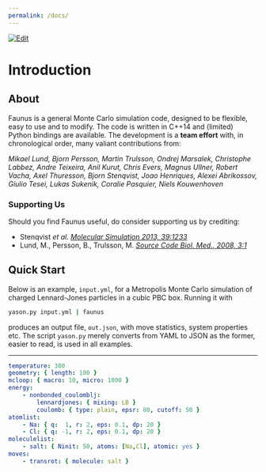 ```yaml
---
permalink: /docs/
---
```

<script type="text/x-mathjax-config">
MathJax.Hub.Config({
  tex2jax: {inlineMath: [['$','$'], ['\\(','\\)']]}
});
</script>
<script src="https://cdnjs.cloudflare.com/ajax/libs/mathjax/2.7.0/MathJax.js?config=TeX-AMS-MML_HTMLorMML" type="text/javascript"></script>
[![Edit](https://img.shields.io/badge/Github-Improve_this_page-orange.svg)]({{site.github.repository_url}}/blob/master/docs/{{page.path}})

# Introduction

## About

Faunus is a general Monte Carlo simulation code, designed to be flexible, easy
to use and to modify. The code is written in C++14 and (limited) Python bindings
are available.
The development is a **team effort** with, in chronological order,
many valiant contributions from:

_Mikael Lund, Bjorn Persson, Martin Trulsson,
Ondrej Marsalek, Christophe Labbez, Andre Teixeira,
Anil Kurut, Chris Evers, Magnus Ullner,
Robert Vacha, Axel Thuresson, Bjorn Stenqvist,
Joao Henriques, Alexei Abrikossov, Giulio Tesei,
Lukas Sukenik, Coralie Pasquier, Niels Kouwenhoven_

### Supporting Us

Should you find Faunus useful, do consider supporting us by crediting:

- Stenqvist _et al._ [_Molecular Simulation 2013, 39:1233_](http://dx.doi.org/10/nvn)
- Lund, M., Persson, B., Trulsson, M. [_Source Code Biol. Med., 2008, 3:1_](http://dx.doi.org/10/dfqgch)

## Quick Start

Below is an example, `input.yml`, for a Metropolis Monte Carlo simulation
of charged Lennard-Jones particles in a cubic PBC box. Running it with

~~~ bash
yason.py input.yml | faunus
~~~

produces an output file, `out.json`, with move statistics, system properties etc.
The script `yason.py` merely converts from YAML to JSON as the former, easier to read,
is used in all examples.

---

~~~ yaml
temperature: 300
geometry: { length: 100 }
mcloop: { macro: 10, micro: 1000 }
energy:
    - nonbonded_coulomblj:
        lennardjones: { mixing: LB }
        coulomb: { type: plain, epsr: 80, cutoff: 50 }
atomlist:
    - Na: { q:  1, r: 2, eps: 0.1, dp: 20 }
    - Cl: { q: -1, r: 2, eps: 0.1, dp: 20 }
moleculelist:
    - salt: { Ninit: 50, atoms: [Na,Cl], atomic: yes }
moves:
    - transrot: { molecule: salt }
~~~
